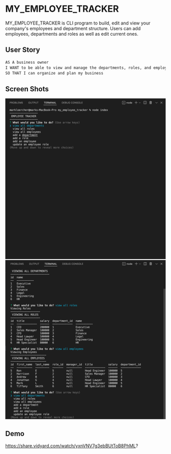 # MY_EMPLOYEE_TRACKER

MY_EMPLOYEE_TRACKER is CLI program to build, edit and view your company's employees and department structure. Users can add employees, departments and roles as well as edit current ones. 

## User Story

```md
AS A business owner
I WANT to be able to view and manage the departments, roles, and employees in my company
SO THAT I can organize and plan my business
```

## Screen Shots

![CLI-starting-point](./assets/start.png)
![View-all-depts](./assets/view.png)

## Demo
https://share.vidyard.com/watch/yxnVNV7g3ebBUtToB8PhML?
